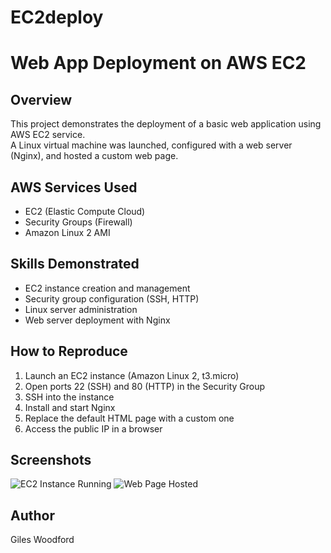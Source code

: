 # EC2deploy
# Web App Deployment on AWS EC2

## Overview
This project demonstrates the deployment of a basic web application using AWS EC2 service.  
A Linux virtual machine was launched, configured with a web server (Nginx), and hosted a custom web page.

## AWS Services Used
- EC2 (Elastic Compute Cloud)
- Security Groups (Firewall)
- Amazon Linux 2 AMI

## Skills Demonstrated
- EC2 instance creation and management
- Security group configuration (SSH, HTTP)
- Linux server administration
- Web server deployment with Nginx

## How to Reproduce
1. Launch an EC2 instance (Amazon Linux 2, t3.micro)
2. Open ports 22 (SSH) and 80 (HTTP) in the Security Group
3. SSH into the instance
4. Install and start Nginx
5. Replace the default HTML page with a custom one
6. Access the public IP in a browser

## Screenshots
![EC2 Instance Running](screenshots/ec2-instance.png)
![Web Page Hosted](screenshots/web-page.png)

## Author
Giles Woodford

